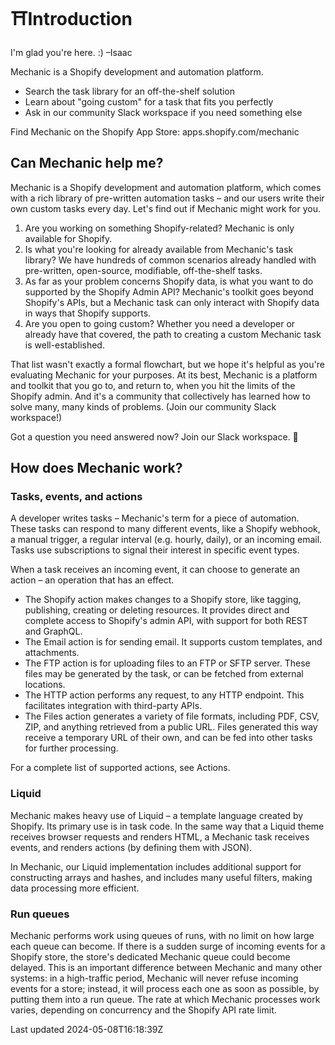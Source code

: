 # ⛩️Introduction

I'm glad you're here. :) –Isaac

Mechanic is a Shopify development and automation platform.

- Search the task library for an off-the-shelf solution
- Learn about "going custom" for a task that fits you perfectly
- Ask in our community Slack workspace if you need something else

Find Mechanic on the Shopify App Store: apps.shopify.com/mechanic

## Can Mechanic help me?

Mechanic is a Shopify development and automation platform, which comes with a rich library of pre-written automation tasks – and our users write their own custom tasks every day. Let's find out if Mechanic might work for you.

1. Are you working on something Shopify-related? Mechanic is only available for Shopify.
2. Is what you're looking for already available from Mechanic's task library? We have hundreds of common scenarios already handled with pre-written, open-source, modifiable, off-the-shelf tasks.
3. As far as your problem concerns Shopify data, is what you want to do supported by the Shopify Admin API? Mechanic's toolkit goes beyond Shopify's APIs, but a Mechanic task can only interact with Shopify data in ways that Shopify supports.
4. Are you open to going custom? Whether you need a developer or already have that covered, the path to creating a custom Mechanic task is well-established.

That list wasn't exactly a formal flowchart, but we hope it's helpful as you're evaluating Mechanic for your purposes. At its best, Mechanic is a platform and toolkit that you go to, and return to, when you hit the limits of the Shopify admin. And it's a community that collectively has learned how to solve many, many kinds of problems. (Join our community Slack workspace!)

Got a question you need answered now? Join our Slack workspace. 💬

## How does Mechanic work?

### Tasks, events, and actions

A developer writes tasks – Mechanic's term for a piece of automation. These tasks can respond to many different events, like a Shopify webhook, a manual trigger, a regular interval (e.g. hourly, daily), or an incoming email. Tasks use subscriptions to signal their interest in specific event types.

When a task receives an incoming event, it can choose to generate an action – an operation that has an effect.

- The Shopify action makes changes to a Shopify store, like tagging, publishing, creating or deleting resources. It provides direct and complete access to Shopify's admin API, with support for both REST and GraphQL.
- The Email action is for sending email. It supports custom templates, and attachments.
- The FTP action is for uploading files to an FTP or SFTP server. These files may be generated by the task, or can be fetched from external locations.
- The HTTP action performs any request, to any HTTP endpoint. This facilitates integration with third-party APIs.
- The Files action generates a variety of file formats, including PDF, CSV, ZIP, and anything retrieved from a public URL. Files generated this way receive a temporary URL of their own, and can be fed into other tasks for further processing.

For a complete list of supported actions, see Actions.

### Liquid

Mechanic makes heavy use of Liquid – a template language created by Shopify. Its primary use is in task code. In the same way that a Liquid theme receives browser requests and renders HTML, a Mechanic task receives events, and renders actions (by defining them with JSON).

In Mechanic, our Liquid implementation includes additional support for constructing arrays and hashes, and includes many useful filters, making data processing more efficient.

### Run queues

Mechanic performs work using queues of runs, with no limit on how large each queue can become. If there is a sudden surge of incoming events for a Shopify store, the store's dedicated Mechanic queue could become delayed. This is an important difference between Mechanic and many other systems: in a high-traffic period, Mechanic will never refuse incoming events for a store; instead, it will process each one as soon as possible, by putting them into a run queue. The rate at which Mechanic processes work varies, depending on concurrency and the Shopify API rate limit.

Last updated 2024-05-08T16:18:39Z